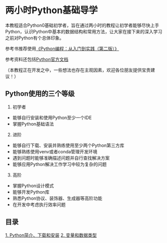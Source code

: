# 两小时Python基础导学

本教程适合Python0基础初学者，旨在通过两小时的教程让初学者能够尽快上手Python，认识Python中基本的数据结构和常用方法，让大家在接下来的深入学习之前对Python有个总体印象。

参考书推荐使用[《Python编程：从入门到实践（第二版）》](https://book.douban.com/subject/35196328/)

参考资料还包括[Python官方文档](https://docs.python.org/zh-cn/3/)

（本教程正在开发之中，一些想法也存在主观因素，欢迎各位朋友提供宝贵建议！）

## Python使用的三个等级

1. 初学者 
- 能够自行安装和使用Python至少一个IDE
- 掌握Python基础语法
2. 进阶
- 能够自行下载、安装并熟练使用至少两个Python第三方库
- 能够熟练使用venv或者conda管理开发环境
- 遇到问题时能够准确描述问题并自行查找解决方案
- 能够应用Python解决工作学习中较为复杂的问题
3. 高阶
- 掌握Python设计模式
- 能够开发Python库
- 熟悉Python协议、装饰器、生成器等高阶功能
- 在开发中考虑执行效率问题

## 目录
[1. Python简介、下载和安装](#Python简介)
[2. 变量和数据类型](#变量和数据类型)